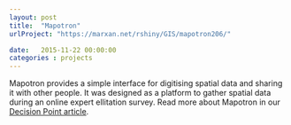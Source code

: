 ```yaml
---
layout: post
title:  "Mapotron"
urlProject: "https://marxan.net/rshiny/GIS/mapotron206/"

date:   2015-11-22 00:00:00
categories : projects
---
```


Mapotron provides a simple interface for digitising spatial data and sharing it with other people. It was designed as a platform to gather spatial data during an online expert ellitation survey. Read more about Mapotron in our [Decision Point article](http://decision-point.com.au/article/welcome-to-the-mapotron).